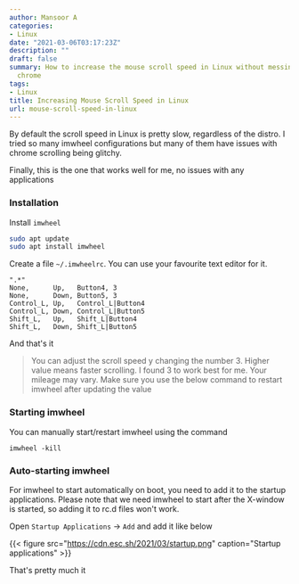 ```yaml
---
author: Mansoor A
categories:
- Linux
date: "2021-03-06T03:17:23Z"
description: ""
draft: false
summary: How to increase the mouse scroll speed in Linux without messing up google
  chrome
tags:
- Linux
title: Increasing Mouse Scroll Speed in Linux
url: mouse-scroll-speed-in-linux
---
```





By default the scroll speed in Linux is pretty slow, regardless of the distro. I tried so many imwheel configurations but many of them have issues with chrome scrolling being glitchy.

Finally, this is the one that works well for me, no issues with any applications

### Installation

Install `imwheel`

```bash
sudo apt update
sudo apt install imwheel
```

Create a file `~/.imwheelrc`. You can use your favourite text editor for it.

```
".*"
None,      Up,   Button4, 3
None,      Down, Button5, 3
Control_L, Up,   Control_L|Button4
Control_L, Down, Control_L|Button5
Shift_L,   Up,   Shift_L|Button4
Shift_L,   Down, Shift_L|Button5
```

And that's it

> You can adjust the scroll speed y changing the number 3. Higher value means faster scrolling. I found 3 to work best for me. Your mileage may vary. Make sure you use the below command to restart imwheel after updating the value

### Starting imwheel

You can manually start/restart imwheel using the command

```
imwheel -kill
```

### Auto-starting imwheel

For imwheel to start automatically on boot, you need to add it to the startup applications. Please note that we need imwheel to start after the X-window is started, so adding it to rc.d files won't work.

Open `Startup Applications` -> `Add` and add it like below

{{< figure src="https://cdn.esc.sh/2021/03/startup.png" caption="Startup applications" >}}

That's pretty much it

